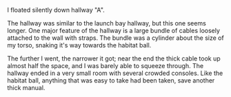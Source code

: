 I floated silently down hallway "A".

The hallway was similar to the launch bay hallway, but this one seems longer. One major feature of the hallway is a large bundle of cables loosely attached to the wall with straps. The bundle was a cylinder about the size of my torso, snaking it's way towards the habitat ball.

The further I went, the narrower it got; near the end the thick cable took up almost half the space, and I was barely able to squeeze through. The hallway ended in a very small room with several crowded consoles. Like the habitat ball, anything that was easy to take had been taken, save another thick manual.
